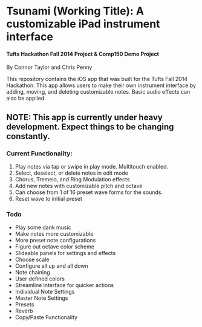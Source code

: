 # Tsunami (Working Title): A customizable iPad instrument interface
#### Tufts Hackathon Fall 2014 Project & Comp150 Demo Project

By Connor Taylor and Chris Penny

This repository contains the iOS app that was built for the Tufts Fall 2014 Hackathon.  This app allows users to make their own instrument interface by adding, moving, and deleting customizable notes.  Basic audio effects can also be applied.

## NOTE: This app is currently under heavy development.  Expect things to be changing constantly.

### Current Functionality:

1. Play notes via tap or swipe in play mode.  Multitouch enabled.
2. Select, deselect, or delete notes in edit mode
3. Chorus, Tremelo, and Ring Modulation effects
4. Add new notes with customizable pitch and octave
5. Can choose from 1 of 16 preset wave forms for the sounds.
6. Reset wave to initial preset

### Todo

* Play some dank music
* Make notes more customizable
* More preset note configurations
* Figure out octave color scheme
* Slideable panels for settings and effects
* Choose scale
* Configure all up and all down
* Note chaining
* User defined colors
* Streamline interface for quicker actions
* Individual Note Settings
* Master Note Settings
* Presets
* Reverb
* Copy/Paste Functionality
